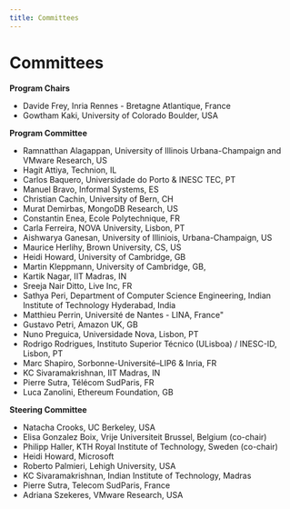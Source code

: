 ```yaml
---
title: Committees
---
```

# Committees

**Program Chairs**

* Davide Frey, Inria Rennes - Bretagne Atlantique, France
* Gowtham Kaki, University of Colorado Boulder, USA


**Program Committee**

* Ramnatthan Alagappan, University of Illinois Urbana-Champaign and VMware Research, US
* Hagit Attiya, Technion, IL
* Carlos Baquero, Universidade do Porto & INESC TEC, PT
* Manuel Bravo, Informal Systems, ES 
* Christian Cachin, University of Bern, CH
* Murat Demirbas, MongoDB Research, US 
* Constantin Enea, Ecole Polytechnique, FR
* Carla Ferreira, NOVA University, Lisbon, PT
* Aishwarya Ganesan, University of Illiniois, Urbana-Champaign, US 
* Maurice Herlihy, Brown University, CS, US 
* Heidi Howard, University of Cambridge, GB
* Martin Kleppmann, University of Cambridge, GB,
* Kartik Nagar, IIT Madras, IN
* Sreeja Nair Ditto, Live Inc, FR
* Sathya Peri, Department of Computer Science Engineering,  Indian Institute of Technology Hyderabad,  India
* Matthieu Perrin, Université de Nantes - LINA,  France" 
* Gustavo Petri, Amazon  UK, GB
* Nuno Preguica, Universidade Nova,  Lisbon, PT
* Rodrigo Rodrigues, Instituto Superior Técnico (ULisboa) / INESC-ID, Lisbon, PT
* Marc Shapiro, Sorbonne-Université–LIP6 & Inria, FR
* KC Sivaramakrishnan, IIT Madras, IN
* Pierre Sutra, Télécom SudParis, FR
* Luca Zanolini, Ethereum Foundation, GB





**Steering Committee**
* Natacha Crooks, UC Berkeley, USA
* Elisa Gonzalez Boix, Vrije Universiteit Brussel, Belgium (co-chair)
* Philipp Haller, KTH Royal Institute of Technology, Sweden (co-chair)
* Heidi Howard, Microsoft
* Roberto Palmieri, Lehigh University, USA
* KC Sivaramakrishnan, Indian Institute of Technology, Madras
* Pierre Sutra, Telecom SudParis, France 
* Adriana Szekeres, VMware Research, USA

